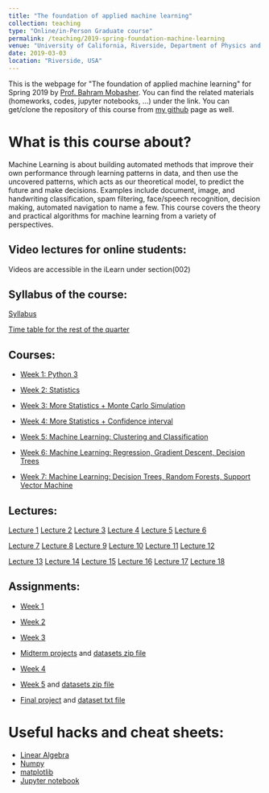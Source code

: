 ```yaml
---
title: "The foundation of applied machine learning"
collection: teaching
type: "Online/in-Person Graduate course"
permalink: /teaching/2019-spring-foundation-machine-learning
venue: "University of California, Riverside, Department of Physics and Astronomy"
date: 2019-03-03
location: "Riverside, USA"
---
```


This is the webpage for "The foundation of applied machine learning" for Spring 2019 by [Prof. Bahram Mobasher](http://faculty.ucr.edu/~mobasher/). You can find the related materials (homeworks, codes, jupyter notebooks, ...) under the link. You can get/clone the repository of this course from [my github](https://github.com/abtinshahidi/Foundation_applied_machine_learning) page as well.  


# What is this course about?


Machine Learning is about building automated methods that improve their own performance through learning patterns in data, and then use the uncovered patterns, which acts as our theoretical model, to predict the future and make decisions. Examples include document, image, and handwriting classification, spam filtering, face/speech recognition, decision making, automated navigation to name a few. This course covers the theory and practical algorithms for machine learning from a variety of perspectives.

## Video lectures for online students:
Videos are accessible in the iLearn under section(002)


## Syllabus of the course:
[Syllabus](https://abtinshahidi.github.io/files/Syllabus.pdf)


[Time table for the rest of the quarter](https://abtinshahidi.github.io/files/ML_time_table.pdf)

## Courses:
* [Week 1: Python 3](https://abtinshahidi.github.io/teaching/2019-spring-foundation-machine-learning/week1)  

* [Week 2: Statistics](https://abtinshahidi.github.io/teaching/2019-spring-foundation-machine-learning/week2)  

* [Week 3: More Statistics + Monte Carlo Simulation](https://abtinshahidi.github.io/teaching/2019-spring-foundation-machine-learning/week3)


* [Week 4: More Statistics + Confidence interval](https://abtinshahidi.github.io/teaching/2019-spring-foundation-machine-learning/week4)


* [Week 5: Machine Learning: Clustering and Classification](https://abtinshahidi.github.io/teaching/2019-spring-foundation-machine-learning/week5)


* [Week 6: Machine Learning: Regression, Gradient Descent, Decision Trees](https://abtinshahidi.github.io/teaching/2019-spring-foundation-machine-learning/week6)


* [Week 7: Machine Learning: Decision Trees, Random Forests, Support Vector Machine](https://abtinshahidi.github.io/teaching/2019-spring-foundation-machine-learning/week7)



## Lectures:
[Lecture 1](https://abtinshahidi.github.io/files/lecture1.pdf)
[Lecture 2](https://abtinshahidi.github.io/files/lecture2.pdf)
[Lecture 3](https://abtinshahidi.github.io/files/lecture3.pdf)
[Lecture 4](https://abtinshahidi.github.io/files/lecture4.pdf)
[Lecture 5](https://abtinshahidi.github.io/files/lecture5.pdf)
[Lecture 6](https://abtinshahidi.github.io/files/lecture6.pdf)


[Lecture 7](https://abtinshahidi.github.io/files/lecture7.pdf)
[Lecture 8](https://abtinshahidi.github.io/files/lecture8.pptx)
[Lecture 9](https://abtinshahidi.github.io/files/lecture9.pdf)
[Lecture 10](https://abtinshahidi.github.io/files/lecture10.pdf)
[Lecture 11](https://abtinshahidi.github.io/files/lecture11.pdf)
[Lecture 12](https://abtinshahidi.github.io/files/lecture12.pdf)


[Lecture 13](https://abtinshahidi.github.io/files/lecture13.pdf)
[Lecture 14](https://abtinshahidi.github.io/files/lecture14.pdf)
[Lecture 15](https://abtinshahidi.github.io/files/lecture15.pdf)
[Lecture 16](https://abtinshahidi.github.io/files/lecture16.pdf)
[Lecture 17](https://abtinshahidi.github.io/files/lecture17.pdf)
[Lecture 18](https://abtinshahidi.github.io/files/lecture18.pdf)

## Assignments:
* [Week 1](https://abtinshahidi.github.io/files/week1.pdf)


* [Week 2](https://abtinshahidi.github.io/files/week2.pdf)


* [Week 3](https://abtinshahidi.github.io/files/week3.pdf)


* [Midterm projects](https://abtinshahidi.github.io/files/projects.pdf) and [datasets zip file](https://abtinshahidi.github.io/files/Full_datasets.zip)


* [Week 4](https://abtinshahidi.github.io/files/week4.pdf)

* [Week 5](https://abtinshahidi.github.io/files/week5.pdf) and [datasets zip file](https://abtinshahidi.github.io/files/adult.zip)
<!-- ## Projects: -->

* [Final project](https://abtinshahidi.github.io/files/final.pdf) and [dataset txt file](https://abtinshahidi.github.io/files/train_set.txt)


# Useful hacks and cheat sheets:
* [Linear Algebra](https://abtinshahidi.github.io/files/linearAlgebra-cheatsheet.pdf)
* [Numpy](https://abtinshahidi.github.io/files/numpy-cheatsheet.pdf)
* [matplotlib](https://abtinshahidi.github.io/files/matplotlib-cheatsheet.pdf)
* [Jupyter notebook](https://abtinshahidi.github.io/files/notebook-cheatsheet.pdf)
<!-- # Related materials: -->
